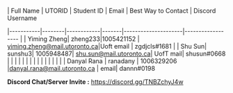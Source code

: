| Full Name | UTORID | Student ID | Email | Best Way to Contact | Discord Username

|-----------|--------|------------|-------|---------------------|------------------
|
| Yiming Zheng| zheng233|1005421152 | yiming.zheng@mail.utoronto.ca|Uoft email | zgdjcls#1681
|
| Shu Sun| sunshu3| 1005948487| shu.sun@mail.utoronto.ca| UofT mail| shusun#0668
|
| | | | | |
|
| | | | | |
|
| Danyal Rana | ranadany | 1006329206 |danyal.rana@mail.utoronto.ca | email| dannn#0198

**Discord Chat/Server Invite :** https://discord.gg/TNBZchyJ4w
